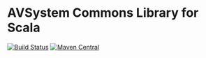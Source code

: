 AVSystem Commons Library for Scala
==================================

[![Build Status](https://travis-ci.org/AVSystem/scala-commons.svg?branch=master)](https://travis-ci.org/AVSystem/scala-commons)
[![Maven Central](https://maven-badges.herokuapp.com/maven-central/com.avsystem.commons/commons-core/badge.svg)](https://maven-badges.herokuapp.com/maven-central/com.avsystem.commons/commons-core)
